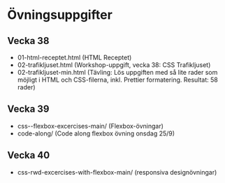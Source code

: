 # Övningsuppgifter

## Vecka 38
- 01-html-receptet.html (HTML Receptet)
- 02-trafikljuset.html (Workshop-uppgift, vecka 38: CSS Trafikljuset)
- 02-trafikljuset-min.html (Tävling: Lös uppgiften med så lite rader som möjligt i HTML och CSS-filerna, inkl. Prettier formatering. Resultat: 58 rader)

## Vecka 39
- css--flexbox-excercises-main/ (Flexbox-övningar)
- code-along/ (Code along flexbox övning onsdag 25/9)

## Vecka 40
- css-rwd-excercises-with-flexbox-main/ (responsiva designövningar)